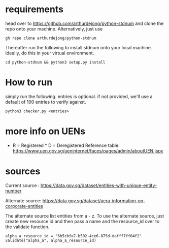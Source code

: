 # requirements

head over to https://github.com/arthurdejong/python-stdnum and clone the repo onto your machine. Alternatively, just use 

 `gh repo clone arthurdejong/python-stdnum`

Thereafter run the following to install stdnum onto your local machine. Ideally, do this in your virtual environment.  

`cd python-stdnum && python3 setup.py install`

# How to run

simply run the following. entries is optional. if not provided, we'll use a default of 100 entries to verify against. 

`python3 checker.py <entries>`

# more info on UENs

* R = Registered * D = Deregistered
Reference table: https://www.uen.gov.sg/ueninternet/faces/pages/admin/aboutUEN.jspx

# sources

Current source : https://data.gov.sg/dataset/entities-with-unique-entity-number

Alternate source: https://data.gov.sg/dataset/acra-information-on-corporate-entities

The alternate source list entities from a - z. To use the alternate source, just create new resource id and then pass a name and the resource_id over to the validate function.

    alpha_a_resource_id = "6b5cbfa7-b502-4ce6-875d-dafff7ff04f2" 
    validate("alpha_a", alpha_a_resource_id) 